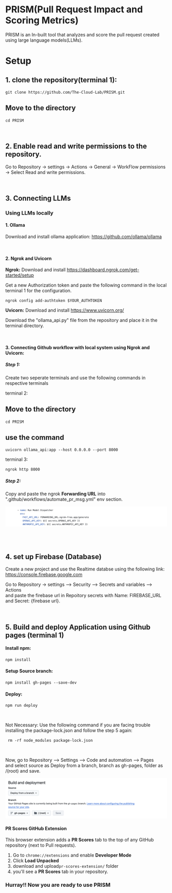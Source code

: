 # PRISM(Pull Request Impact and Scoring Metrics)

PRISM is an In-built tool that analyzes and score the pull request created using large language models(LLMs). 


# Setup

## 1. clone the repository(terminal 1):
    git clone https://github.com/The-Cloud-Lab/PRISM.git
    
## Move to the directory
    cd PRISM

<br>

## 2. Enable read and write permissions to the repository.
 Go to Repository -> settings -> Actions -> General -> WorkFlow permissions -> Select Read and write permissions.
    
<br>

## 3. Connecting LLMs
   ### Using LLMs locally
  
   #### 1. Ollama
Download and install ollama application: https://github.com/ollama/ollama

<br>

   #### 2. Ngrok and Uvicorn
   
**Ngrok:** Download and install https://dashboard.ngrok.com/get-started/setup
   
Get a new Authorization token and paste the following command in the local terminal 1 for the configuration.

    ngrok config add-authtoken $YOUR_AUTHTOKEN
    

**Uvicorn:** Download and install https://www.uvicorn.org/

Download the "ollama_api.py" file from the repository and place it in the terminal directory. 

<br>

   #### 3. Connecting Github workflow with local system using Ngrok and Uvicorn:
   #####  Step 1:
     
   Create two seperate terminals and use the following commands in respective terminals

   terminal 2:
   
   ## Move to the directory
    cd PRISM
    
   ## use the command
    uvicorn ollama_api:app --host 0.0.0.0 --port 8000 
    
   terminal 3:
   
    ngrok http 8000
   
   #####   Step 2:
     
   Copy and paste the ngrok **Forwarding URL** into ".github/workflows/automate_pr_msg.yml" env section. 
   
![Image](image.png)
        
<br>
      
<br> 
   
## 4. set up Firebase (Database)
Create a new project and use the Realtime databse using the following link:
    https://console.firebase.google.com

Go to Repository -> settings --> Security --> Secrets and variables --> Actions \
and paste the firebase url in Repoitory secrets with Name: FIREBASE_URL and Secret: {firebase url}. 
   
<br>


## 5. Build and deploy Application using Github pages (terminal 1)

   #### Install npm:
    npm install
    
   #### Setup Source branch:
    npm install gh-pages --save-dev

   #### Deploy:
    npm run deploy
<br>

Not Necessary:
    Use the following command if you are facing trouble installing the package-lock.json and follow the step 5 again:

     rm -rf node_modules package-lock.json
    
<br>

Now, go to Repository --> Settings --> Code and automation --> Pages \
and select source as Deploy from a branch, branch as gh-pages, folder as /(root) and save.

![Image](image2.png)
   
   #### PR Scores GitHub Extension

This browser extension adds a **PR Scores** tab to the top of any GitHub repository (next to Pull requests).


1. Go to `chrome://extensions` and enable **Developer Mode**
2. Click **Load Unpacked**
3. download and upload`pr-scores-extension/` folder
4. you'll see a **PR Scores** tab in your repository.

### Hurray!! Now you are ready to use PRISM
